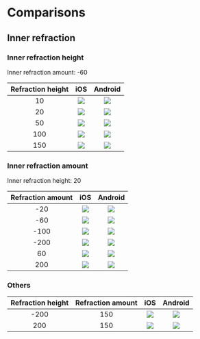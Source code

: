 # Comparisons

## Inner refraction

### Inner refraction height

Inner refraction amount: -60

| Refraction height |                         iOS                         |                         Android                         |
|:-----------------:|:---------------------------------------------------:|:-------------------------------------------------------:|
|        10         | ![](../artworks/inner_refraction/ios/-60%2010.png)  | ![](../artworks/inner_refraction/android/-60%2010.png)  |
|        20         | ![](../artworks/inner_refraction/ios/-60%2020.png)  | ![](../artworks/inner_refraction/android/-60%2020.png)  |
|        50         | ![](../artworks/inner_refraction/ios/-60%2050.png)  | ![](../artworks/inner_refraction/android/-60%2050.png)  |
|        100        | ![](../artworks/inner_refraction/ios/-60%20100.png) | ![](../artworks/inner_refraction/android/-60%20100.png) |
|        150        | ![](../artworks/inner_refraction/ios/-60%20150.png) | ![](../artworks/inner_refraction/android/-60%20150.png) |

### Inner refraction amount

Inner refraction height: 20

| Refraction amount |                         iOS                         |                         Android                         |
|:-----------------:|:---------------------------------------------------:|:-------------------------------------------------------:|
|        -20        | ![](../artworks/inner_refraction/ios/-20%2020.png)  | ![](../artworks/inner_refraction/android/-20%2020.png)  |
|        -60        | ![](../artworks/inner_refraction/ios/-60%2020.png)  | ![](../artworks/inner_refraction/android/-60%2020.png)  |
|       -100        | ![](../artworks/inner_refraction/ios/-100%2020.png) | ![](../artworks/inner_refraction/android/-100%2020.png) |
|       -200        | ![](../artworks/inner_refraction/ios/-200%2020.png) | ![](../artworks/inner_refraction/android/-200%2020.png) |
|        60         |  ![](../artworks/inner_refraction/ios/60%2020.png)  |  ![](../artworks/inner_refraction/android/60%2020.png)  |
|        200        | ![](../artworks/inner_refraction/ios/200%2020.png)  | ![](../artworks/inner_refraction/android/200%2020.png)  |

### Others

| Refraction height | Refraction amount |                         iOS                          |                         Android                          |
|:-----------------:|:-----------------:|:----------------------------------------------------:|:--------------------------------------------------------:|
|       -200        |        150        | ![](../artworks/inner_refraction/ios/-200%20150.png) | ![](../artworks/inner_refraction/android/-200%20150.png) |
|        200        |        150        | ![](../artworks/inner_refraction/ios/200%20150.png)  | ![](../artworks/inner_refraction/android/200%20150.png)  |
